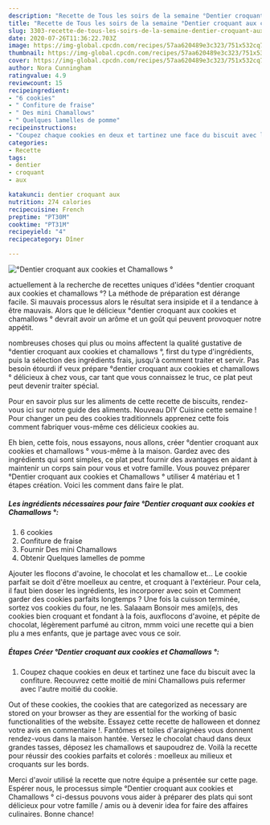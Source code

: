 ```yaml
---
description: "Recette de Tous les soirs de la semaine °Dentier croquant aux cookies et Chamallows °"
title: "Recette de Tous les soirs de la semaine °Dentier croquant aux cookies et Chamallows °"
slug: 3303-recette-de-tous-les-soirs-de-la-semaine-dentier-croquant-aux-cookies-et-chamallows
date: 2020-07-26T11:36:22.703Z
image: https://img-global.cpcdn.com/recipes/57aa620489e3c323/751x532cq70/dentier-croquant-aux-cookies-et-chamallows-photo-principale-de-la-recette.jpg
thumbnail: https://img-global.cpcdn.com/recipes/57aa620489e3c323/751x532cq70/dentier-croquant-aux-cookies-et-chamallows-photo-principale-de-la-recette.jpg
cover: https://img-global.cpcdn.com/recipes/57aa620489e3c323/751x532cq70/dentier-croquant-aux-cookies-et-chamallows-photo-principale-de-la-recette.jpg
author: Nora Cunningham
ratingvalue: 4.9
reviewcount: 15
recipeingredient:
- "6 cookies"
- " Confiture de fraise"
- " Des mini Chamallows"
- " Quelques lamelles de pomme"
recipeinstructions:
- "Coupez chaque cookies en deux et tartinez une face du biscuit avec la confiture. Recouvrez cette moitié de mini Chamallows puis refermer avec l&#39;autre moitié du cookie."
categories:
- Recette
tags:
- dentier
- croquant
- aux

katakunci: dentier croquant aux 
nutrition: 274 calories
recipecuisine: French
preptime: "PT30M"
cooktime: "PT31M"
recipeyield: "4"
recipecategory: Dîner

---
```



![°Dentier croquant aux cookies et Chamallows °](https://img-global.cpcdn.com/recipes/57aa620489e3c323/751x532cq70/dentier-croquant-aux-cookies-et-chamallows-photo-principale-de-la-recette.jpg)

actuellement à la recherche de recettes uniques d'idées °dentier croquant aux cookies et chamallows °? La méthode de préparation est dérange facile. Si mauvais processus alors le résultat sera insipide et il a tendance à être mauvais. Alors que le délicieux °dentier croquant aux cookies et chamallows ° devrait avoir un arôme et un goût qui peuvent provoquer notre appétit.

nombreuses choses qui plus ou moins affectent la qualité gustative de °dentier croquant aux cookies et chamallows °, first du type d'ingrédients, puis la sélection des ingrédients frais, jusqu'à comment traiter et servir. Pas besoin étourdi if veux prépare °dentier croquant aux cookies et chamallows ° délicieux à chez vous, car tant que vous connaissez le truc, ce plat peut peut devenir traiter spécial.

Pour en savoir plus sur les aliments de cette recette de biscuits, rendez-vous ici sur notre guide des aliments. Nouveau DIY Cuisine cette semaine ! Pour changer un peu des cookies traditionnels apprenez cette fois comment fabriquer vous-même ces délicieux cookies au.


Eh bien, cette fois, nous essayons, nous allons, créer °dentier croquant aux cookies et chamallows ° vous-même à la maison. Gardez avec des ingrédients qui sont simples, ce plat peut fournir des avantages en aidant à maintenir un corps sain pour vous et votre famille. Vous pouvez préparer °Dentier croquant aux cookies et Chamallows ° utiliser 4 matériau et 1 étapes création. Voici les comment dans faire le plat.

<!--inarticleads1-->

##### Les ingrédients nécessaires pour faire °Dentier croquant aux cookies et Chamallows °:

1.  6 cookies
1.   Confiture de fraise
1. Fournir  Des mini Chamallows
1. Obtenir  Quelques lamelles de pomme


Ajouter les flocons d&#39;avoine, le chocolat et les chamallow et… Le cookie parfait se doit d&#39;être moelleux au centre, et croquant à l&#39;extérieur. Pour cela, il faut bien doser les ingrédients, les incorporer avec soin et Comment garder des cookies parfaits longtemps ? Une fois la cuisson terminée, sortez vos cookies du four, ne les. Salaaam Bonsoir mes ami(e)s, des cookies bien croquant et fondant à la fois, auxflocons d&#39;avoine, et pépite de chocolat, légèrement parfumé au citron, mmm voici une recette qui a bien plu a mes enfants, que je partage avec vous ce soir. 

<!--inarticleads2-->

##### Étapes Créer °Dentier croquant aux cookies et Chamallows °:

1. Coupez chaque cookies en deux et tartinez une face du biscuit avec la confiture. Recouvrez cette moitié de mini Chamallows puis refermer avec l&#39;autre moitié du cookie.


Out of these cookies, the cookies that are categorized as necessary are stored on your browser as they are essential for the working of basic functionalities of the website. Essayez cette recette de halloween et donnez votre avis en commentaire !. Fantômes et toiles d&#39;araignées vous donnent rendez-vous dans la maison hantée. Versez le chocolat chaud dans deux grandes tasses, déposez les chamallows et saupoudrez de. Voilà la recette pour réussir des cookies parfaits et colorés : moelleux au milieux et croquants sur les bords. 


Merci d'avoir utilisé la recette que notre équipe a présentée sur cette page. Espérer nous, le processus simple °Dentier croquant aux cookies et Chamallows ° ci-dessus pouvons vous aider à préparer des plats qui sont délicieux pour votre famille / amis ou à devenir idea for faire des affaires culinaires. Bonne chance!
